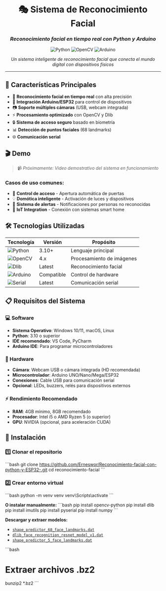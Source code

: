 <div align="center">

# 🎭 Sistema de Reconocimiento Facial
### *Reconocimiento facial en tiempo real con Python y Arduino*

![Python](https://img.shields.io/badge/Python-3.10-blue?style=for-the-badge&logo=python&logoColor=white)
![OpenCV](https://img.shields.io/badge/OpenCV-4.x-green?style=for-the-badge&logo=opencv&logoColor=white)
![Arduino](https://img.shields.io/badge/Arduino-Compatible-teal?style=for-the-badge&logo=arduino&logoColor=white)


*Un sistema inteligente de reconocimiento facial que conecta el mundo digital con dispositivos físicos*

</div>

---

## 🌟 Características Principales

- 🎯 **Reconocimiento facial en tiempo real** con alta precisión
- 🔗 **Integración Arduino/ESP32** para control de dispositivos
- 📷 **Soporte múltiples cámaras** (USB, webcam integrada)
- ⚡ **Procesamiento optimizado** con OpenCV y Dlib
- 🔒 **Sistema de acceso seguro** basado en biometría
- 📊 **Detección de puntos faciales** (68 landmarks)
- 🌐 **Comunicación serial** 

## 🎬 Demo

> 📹 *Próximamente: Video demostrativo del sistema en funcionamiento*

### Casos de uso comunes:
- 🚪 **Control de acceso** - Apertura automática de puertas
- 💡 **Domótica inteligente** - Activación de luces y dispositivos
- 🔔 **Sistema de alertas** - Notificaciones por personas no reconocidas
- 📱 **IoT Integration** - Conexión con sistemas smart home

## 🛠️ Tecnologías Utilizadas

| Tecnología | Versión | Propósito |
|------------|---------|-----------|
| ![Python](https://img.shields.io/badge/-Python-3776AB?style=flat&logo=python&logoColor=white) | 3.10+ | Lenguaje principal |
| ![OpenCV](https://img.shields.io/badge/-OpenCV-5C3EE8?style=flat&logo=opencv&logoColor=white) | 4.x | Procesamiento de imágenes |
| ![Dlib](https://img.shields.io/badge/-Dlib-FF6B6B?style=flat) | Latest | Reconocimiento facial |
| ![Arduino](https://img.shields.io/badge/-Arduino-00979D?style=flat&logo=arduino&logoColor=white) | Compatible | Control de hardware |
| ![Serial](https://img.shields.io/badge/-PySerial-4CAF50?style=flat) | Latest | Comunicación serial |

## 📋 Requisitos del Sistema

### 💻 Software
- **Sistema Operativo**: Windows 10/11, macOS, Linux
- **Python**: 3.10 o superior
- **IDE recomendado**: VS Code, PyCharm
- **Arduino IDE**: Para programar microcontroladores

### 🔧 Hardware
- **Cámara**: Webcam USB o cámara integrada (HD recomendada)
- **Microcontrolador**: Arduino UNO/Nano/Mega/ESP32
- **Conexiones**: Cable USB para comunicación serial
- **Opcional**: LEDs, buzzers, relés para dispositivos externos

### ⚡ Rendimiento Recomendado
- **RAM**: 4GB mínimo, 8GB recomendado
- **Procesador**: Intel i5 o AMD Ryzen 5 (o superior)
- **GPU**: NVIDIA (opcional, para aceleración CUDA)

## 🚀 Instalación

### 1️⃣ Clonar el repositorio
\`\`\`bash
git clone https://github.com/Erneswor/Reconocimiento-facial-con-python-y-ESP32-.git
cd reconocimiento-facial
\`\`\`

### 2️⃣ Crear entorno virtual

\`\`\`bash
python -m venv venv
venv\Scripts\activate
\`\`\`

**O instalar manualmente:**
\`\`\`bash
pip install opencv-python
pip install dlib
pip install imutils
pip install pyserial
pip install numpy
\`\`\`

**Descargar y extraer modelos:**
- [`shape_predictor_68_face_landmarks.dat`](https://github.com/davisking/dlib-models/raw/master/shape_predictor_68_face_landmarks.dat.bz2)
- [`dlib_face_recognition_resnet_model_v1.dat`](https://github.com/davisking/dlib-models/raw/master/dlib_face_recognition_resnet_model_v1.dat.bz2)
- [`shape_predictor_5_face_landmarks.dat`](https://github.com/davisking/dlib-models/raw/master/shape_predictor_5_face_landmarks.dat.bz2)

\`\`\`bash
# Extraer archivos .bz2
bunzip2 *.bz2
\`\`\`
